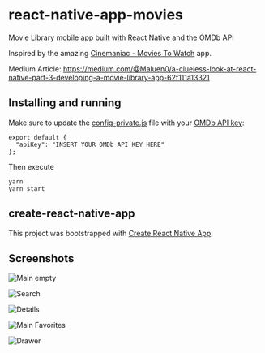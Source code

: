 react-native-app-movies
=================

Movie Library mobile app built with React Native and the OMDb API

Inspired by the amazing [Cinemaniac - Movies To Watch](https://play.google.com/store/apps/details?id=it.papalillo.moviestowatch&hl=en) app.

Medium Article: https://medium.com/@Maluen0/a-clueless-look-at-react-native-part-3-developing-a-movie-library-app-62f111a13321

Installing and running
--------

Make sure to update the [config-private.js](/blob/master/config-private.js) file with your [OMDb API key](http://www.omdbapi.com/):

```
export default {
  "apiKey": "INSERT YOUR OMDb API KEY HERE"
};
```

Then execute

```
yarn
yarn start
```

create-react-native-app
--------

This project was bootstrapped with [Create React Native App](https://github.com/react-community/create-react-native-app).

Screenshots
--------

![Main empty](/screenshots/main-empty.png "Main empty")

![Search](/screenshots/search.png "Search")

![Details](/screenshots/details.png "Details")

![Main Favorites](/screenshots/main-favorites.png "Main Favorites")

![Drawer](/screenshots/drawer.png "Drawer")
